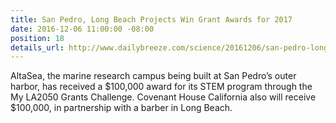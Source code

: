```yaml
---
title: San Pedro, Long Beach Projects Win Grant Awards for 2017
date: 2016-12-06 11:00:00 -08:00
position: 18
details_url: http://www.dailybreeze.com/science/20161206/san-pedro-long-beach-projects-win-grant-awards-for-2017
---
```


AltaSea, the marine research campus being built at San Pedro’s outer harbor, has received a $100,000 award for its STEM program through the My LA2050 Grants Challenge. Covenant House California also will receive $100,000, in partnership with a barber in Long Beach.

